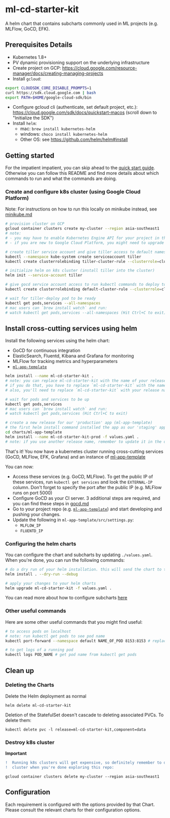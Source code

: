 # ml-cd-starter-kit

A helm chart that contains subcharts commonly used in ML projects (e.g. MLFlow, GoCD, EFK).

## Prerequisites Details

- Kubernetes 1.8+
- PV dynamic provisioning support on the underlying infrastructure
- Create project on GCP: https://cloud.google.com/resource-manager/docs/creating-managing-projects
- Install `gcloud`:

```bash
export CLOUDSDK_CORE_DISABLE_PROMPTS=1
curl https://sdk.cloud.google.com | bash
export PATH=$HOME/google-cloud-sdk/bin
```

- Configure gcloud cli (authenticate, set default project, etc.): https://cloud.google.com/sdk/docs/quickstart-macos (scroll down to "Initialize the SDK")
- Install `helm`:
  - mac: `brew install kubernetes-helm`
  - windows: `choco install kubernetes-helm`
  - Other OS: see https://github.com/helm/helm#install


## Getting started

For the impatient impatient, you can skip ahead to the [quick start guide](./quick_start.md). Otherwise you can follow this README and find more details about which commands to run and what the commands are doing.

### Create and configure k8s cluster (using Google Cloud Platform)

Note: For instructions on how to run this locally on minikube instead, see [minikube.md](./docs/minikube.md)

```sh
# provision cluster on GCP
gcloud container clusters create my-cluster --region asia-southeast1
# note: 
# - you may have to enable Kubernetes Engine API for your project in the GCP console. If you have not done so, running the command above will provide a link for you to do so.
# - if you are new to Google Cloud Platform, you might need to upgrade your account when prompted.

# create tiller service account and give tiller access to default namespace
kubectl --namespace kube-system create serviceaccount tiller
kubectl create clusterrolebinding tiller-cluster-rule --clusterrole=cluster-admin --serviceaccount=kube-system:tiller

# initialize helm on k8s cluster (install tiller into the cluster)
helm init --service-account tiller

# give gocd service account access to run kubectl commands to deploy to staging and prod
kubectl create clusterrolebinding default-cluster-rule --clusterrole=cluster-admin --serviceaccount=default:default

# wait for tiller-deploy pod to be ready
kubectl get pods,services --all-namespaces
# mac users can `brew install watch` and run:
# watch kubectl get pods,services --all-namespaces (Hit Ctrl+C to exit) (Hit Ctrl+C to exit)
```

## Install cross-cutting services using helm

Install the following services using the helm chart:
- GoCD for continuous integration
- ElasticSearch, Fluentd, Kibana and Grafana for monitoring
- MLFlow for tracking metrics and hyperparameters
- [`ml-app-template`](https://github.com/ThoughtWorksInc/ml-app-template)

```bash
helm install --name ml-cd-starter-kit .
# note: you can replace ml-cd-starter-kit with the name of your release if you want.
# if you do that, you have to replace `ml-cd-starter-kit` with the name of your release in ./values.yaml: elasticsearch.url: http://YOUR_RELEASE_NAME-elasticsearch-client:9200`
# also, you'll need to replace `ml-cd-starter-kit` with your release name in ml-app-template/ci.gocd.yaml

# wait for pods and services to be up
kubectl get pods,services
# mac users can `brew install watch` and run:
# watch kubectl get pods,services (Hit Ctrl+C to exit)

# create a new release for our 'production' app (ml-app-template)
# the first helm install command installed the app as our 'staging' app
cd charts/ml-app-template
helm install --name ml-cd-starter-kit-prod -f values.yaml .
# note: if you use another release name, remember to update it in the deploy_prod stage in ml-app-template/ci.gocd.yaml
```

That's it! You now have a kubernetes cluster running cross-cutting services (GoCD, MLFlow, EFK, Grafana) and an instance of [ml-app-template](https://github.com/ThoughtWorksInc/ml-app-template)

You can now:

- Access these services (e.g. GoCD, MLFlow). To get the public IP of these services, run `kubectl get services` and look the `EXTERNAL-IP` column. Don't forget to specify the port after the public IP (e.g. MLFlow runs on port 5000)
- Configure GoCD as your CI server. 3 additional steps are required, and you can find these steps in [gocd.md](./gocd.md)
- Go to your project repo (e.g. [`ml-app-template`](https://github.com/ThoughtWorksInc/ml-app-template)) and start developing and pushing your changes.
- Update the following in `ml-app-template/src/settings.py`:
  - `MLFLOW_IP`
  - `FLUENTD_IP`

### Configuring the helm charts

You can configure the chart and subcharts by updating `./values.yaml`. When you're done, you can run the following commands:

```sh
# do a dry run of your helm installation. this will send the chart to the Tiller server, which will render the templates. But instead of installing the chart, it will return the rendered template to you so you can see the output yaml files
helm install . --dry-run --debug 

# apply your changes to your helm charts
helm upgrade ml-cd-starter-kit -f values.yaml .
```

You can read more about how to configure subcharts [here](https://github.com/helm/helm/blob/master/docs/chart_template_guide/subcharts_and_globals.md)

### Other useful commands

Here are some other useful commands that you might find useful:
```sh
# to access pods on localhost
# note: run kubectl get pods to see pod name
kubectl port-forward --namespace default NAME_OF_POD 8153:8153 # replace 8153 with the port of the service you want to access

# to get logs of a running pod
kubectl logs POD_NAME # get pod name from kubectl get pods
```

## Clean up

### Deleting the Charts

Delete the Helm deployment as normal

```
helm delete ml-cd-starter-kit
```

Deletion of the StatefulSet doesn't cascade to deleting associated PVCs. To delete them:

```
kubectl delete pvc -l release=ml-cd-starter-kit,component=data
```

### Destroy k8s cluster

**Important**

```diff
!  Running k8s clusters will get expensive, so definitely remember to destroy your
!  cluster when you're done exploring this repo:
```

`gcloud container clusters delete my-cluster --region asia-southeast1`

## Configuration

Each requirement is configured with the options provided by that Chart.
Please consult the relevant charts for their configuration options.
